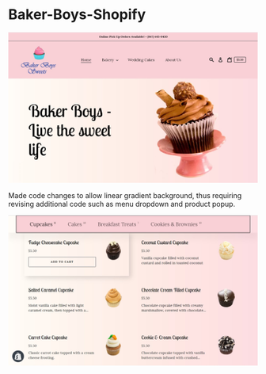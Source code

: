 # Baker-Boys-Shopify

<img src="https://github.com/amym321/Baker-Boys-Shopify/blob/master/images & content/Project images/project 2.jpg" width="600" >

Made code changes to allow linear gradient background, thus requiring revising additional code such as menu dropdown and product popup.

<img src="https://github.com/amym321/Baker-Boys-Shopify/blob/master/images & content/Project images/project 3.jpg" width="600" >